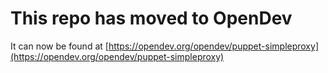 # This repo has moved to OpenDev

It can now be found at [https://opendev.org/opendev/puppet-simpleproxy](https://opendev.org/opendev/puppet-simpleproxy)
